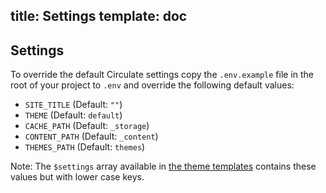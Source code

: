 title: Settings
template: doc
---
## Settings

To override the default Circulate settings copy the `.env.example` file in the root of your project to `.env` and override the following default values:

* `SITE_TITLE` (Default: `""`)
* `THEME` (Default: `default`)
* `CACHE_PATH` (Default: `_storage`)
* `CONTENT_PATH` (Default: `_content`)
* `THEMES_PATH` (Default: `themes`)

Note: The `$settings` array available in [the theme templates](/docs/theming) contains these values but with lower case keys.